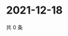 # 2021-12-18

共 0 条

<!-- BEGIN WEIBO -->
<!-- 最后更新时间 Sat Dec 18 2021 10:01:52 GMT+0800 (China Standard Time) -->

<!-- END WEIBO -->

